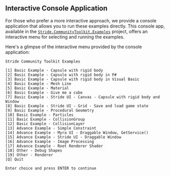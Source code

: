 ## Interactive Console Application

For those who prefer a more interactive approach, we provide a console application that allows you to run these examples directly. This console app, available in the [`Stride.CommunityToolkit.Examples`](https://github.com/stride3d/stride-community-toolkit/tree/main/src/Stride.CommunityToolkit.Examples) project, offers an interactive menu for selecting and running the examples.

Here's a glimpse of the interactive menu provided by the console application:

```plaintext
Stride Community Toolkit Examples

[1] Basic Example - Capsule with rigid body
[2] Basic Example - Capsule with rigid body in F#
[3] Basic Example - Capsule with rigid body in Visual Basic
[4] Basic Example - Mesh Line
[5] Basic Example - Material
[6] Basic Example - Give me a cube
[7] Basic Example - Stride UI - Canvas - Capsule with rigid body and Window
[8] Basic Example - Stride UI - Grid - Save and load game state
[9] Basic Example - Procedural Geometry
[10] Basic Example - Particles
[11] Basic Example - CollisionGroup
[12] Basic Example - CollisionLayer
[13] Advance Example - Simple Constraint
[14] Advance Example - Myra UI - Draggable Window, GetService()
[15] Advance Example - Stride UI - Draggable Window
[16] Advance Example - Image Processing
[17] Advance Example - Root Renderer Shader
[18] Other - Debug Shapes
[19] Other - Renderer
[Q] Quit

Enter choice and press ENTER to continue
```